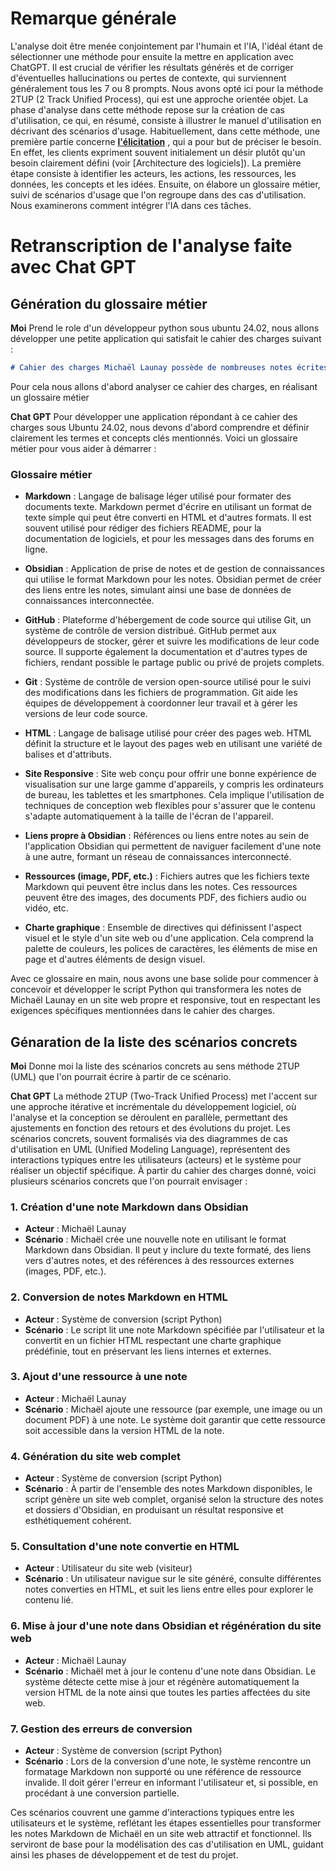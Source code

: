 # Remarque générale
L'analyse doit être menée conjointement par l'humain et l'IA, l'idéal étant de sélectionner une méthode pour ensuite la mettre en application avec ChatGPT. Il est crucial de vérifier les résultats générés et de corriger d'éventuelles hallucinations ou pertes de contexte, qui surviennent généralement tous les 7 ou 8 prompts.
Nous avons opté ici pour la méthode 2TUP (2 Track Unified Process), qui est une approche orientée objet. La phase d'analyse dans cette méthode repose sur la création de cas d'utilisation, ce qui, en résumé, consiste à illustrer le manuel d'utilisation en décrivant des scénarios d'usage.
Habituellement, dans cette méthode, une première partie concerne  **[l'élicitation](https://hal.inria.fr/inria-00098954/)** , qui a pour but de préciser le besoin. En effet, les clients expriment souvent initialement un désir plutôt qu'un besoin clairement défini (voir [Architecture des logiciels]).
La première étape consiste à identifier les acteurs, les actions, les ressources, les données, les concepts et les idées. Ensuite, on élabore un glossaire métier, suivi de scénarios d'usage que l'on regroupe dans des cas d'utilisation.
Nous examinerons comment intégrer l'IA dans ces tâches.
# Retranscription de l'analyse faite avec Chat GPT
## Génération du glossaire métier

**Moi**
Prend le role d'un développeur python sous ubuntu 24.02, nous allons développer une petite application qui satisfait le cahier des charges suivant : 
```md
# Cahier des charges Michaël Launay possède de nombreuses notes écrites en [[Markdown]] (le même format utilisé par ChatGPT pour ses réponses aux prompts que nous lui soumettons via le web) avec le logiciel de prise de notes [[Obsidian]]. Ces notes sont dans un répertoire sur son ordinateur appelé Notes. Un sous-ensemble des notes de ce répertoire est archivé dans un dépôt de code source public et gratuit appelé GitHub (un outil proposé par Microsoft où l'on peut partager son code, mais aussi tout type de documents tant que l'ensemble fait moins de 2Go, cela avec l'outil [[git]]). Les notes de ce dépôt sont donc accessibles depuis le web et peuvent être consultées par tous, c'est d'ailleurs parmi elles, dans le répertoire "cours", que se trouvent tous les cours de Michaël Launay. L'URL est https://github.com/michaellaunay/NotesPubliques. Comme on peut le voir, ce dépôt n'est pas très "glamour", même si `GitHub` affiche les notes avec un minimum de mise en forme. Nous souhaitons donc écrire un script Python qui permet de convertir ces notes en HTML et génère un site propre, "responsive". Bien sûr, le script doit garder le mécanisme de liens propre à Obsidian, et gérer les différents types de ressources (image, PDF, etc.). Nous souhaitons aussi avoir une charte graphique cohérente.
```
Pour cela nous allons d'abord analyser ce cahier des charges, en réalisant un glossaire métier

**Chat GPT**
Pour développer une application répondant à ce cahier des charges sous Ubuntu 24.02, nous devons d'abord comprendre et définir clairement les termes et concepts clés mentionnés. Voici un glossaire métier pour vous aider à démarrer :

### Glossaire métier

- **Markdown** : Langage de balisage léger utilisé pour formater des documents texte. Markdown permet d'écrire en utilisant un format de texte simple qui peut être converti en HTML et d'autres formats. Il est souvent utilisé pour rédiger des fichiers README, pour la documentation de logiciels, et pour les messages dans des forums en ligne.

- **Obsidian** : Application de prise de notes et de gestion de connaissances qui utilise le format Markdown pour les notes. Obsidian permet de créer des liens entre les notes, simulant ainsi une base de données de connaissances interconnectée.

- **GitHub** : Plateforme d'hébergement de code source qui utilise Git, un système de contrôle de version distribué. GitHub permet aux développeurs de stocker, gérer et suivre les modifications de leur code source. Il supporte également la documentation et d'autres types de fichiers, rendant possible le partage public ou privé de projets complets.

- **Git** : Système de contrôle de version open-source utilisé pour le suivi des modifications dans les fichiers de programmation. Git aide les équipes de développement à coordonner leur travail et à gérer les versions de leur code source.

- **HTML** : Langage de balisage utilisé pour créer des pages web. HTML définit la structure et le layout des pages web en utilisant une variété de balises et d'attributs.

- **Site Responsive** : Site web conçu pour offrir une bonne expérience de visualisation sur une large gamme d'appareils, y compris les ordinateurs de bureau, les tablettes et les smartphones. Cela implique l'utilisation de techniques de conception web flexibles pour s'assurer que le contenu s'adapte automatiquement à la taille de l'écran de l'appareil.

- **Liens propre à Obsidian** : Références ou liens entre notes au sein de l'application Obsidian qui permettent de naviguer facilement d'une note à une autre, formant un réseau de connaissances interconnecté.

- **Ressources (image, PDF, etc.)** : Fichiers autres que les fichiers texte Markdown qui peuvent être inclus dans les notes. Ces ressources peuvent être des images, des documents PDF, des fichiers audio ou vidéo, etc.

- **Charte graphique** : Ensemble de directives qui définissent l'aspect visuel et le style d'un site web ou d'une application. Cela comprend la palette de couleurs, les polices de caractères, les éléments de mise en page et d'autres éléments de design visuel.

Avec ce glossaire en main, nous avons une base solide pour commencer à concevoir et développer le script Python qui transformera les notes de Michaël Launay en un site web propre et responsive, tout en respectant les exigences spécifiques mentionnées dans le cahier des charges.

## Génaration de la liste des scénarios concrets

**Moi**
Donne moi la liste des scénarios concrets au sens méthode 2TUP (UML) que l'on pourrait écrire à partir de ce scénario.

**Chat GPT**
La méthode 2TUP (Two-Track Unified Process) met l'accent sur une approche itérative et incrémentale du développement logiciel, où l'analyse et la conception se déroulent en parallèle, permettant des ajustements en fonction des retours et des évolutions du projet. Les scénarios concrets, souvent formalisés via des diagrammes de cas d'utilisation en UML (Unified Modeling Language), représentent des interactions typiques entre les utilisateurs (acteurs) et le système pour réaliser un objectif spécifique. À partir du cahier des charges donné, voici plusieurs scénarios concrets que l'on pourrait envisager :

### 1. **Création d'une note Markdown dans Obsidian**
- **Acteur** : Michaël Launay
- **Scénario** : Michaël crée une nouvelle note en utilisant le format Markdown dans Obsidian. Il peut y inclure du texte formaté, des liens vers d'autres notes, et des références à des ressources externes (images, PDF, etc.).

### 2. **Conversion de notes Markdown en HTML**
- **Acteur** : Système de conversion (script Python)
- **Scénario** : Le script lit une note Markdown spécifiée par l'utilisateur et la convertit en un fichier HTML respectant une charte graphique prédéfinie, tout en préservant les liens internes et externes.

### 3. **Ajout d'une ressource à une note**
- **Acteur** : Michaël Launay
- **Scénario** : Michaël ajoute une ressource (par exemple, une image ou un document PDF) à une note. Le système doit garantir que cette ressource soit accessible dans la version HTML de la note.

### 4. **Génération du site web complet**
- **Acteur** : Système de conversion (script Python)
- **Scénario** : À partir de l'ensemble des notes Markdown disponibles, le script génère un site web complet, organisé selon la structure des notes et dossiers d'Obsidian, en produisant un résultat responsive et esthétiquement cohérent.

### 5. **Consultation d'une note convertie en HTML**
- **Acteur** : Utilisateur du site web (visiteur)
- **Scénario** : Un utilisateur navigue sur le site généré, consulte différentes notes converties en HTML, et suit les liens entre elles pour explorer le contenu lié.

### 6. **Mise à jour d'une note dans Obsidian et régénération du site web**
- **Acteur** : Michaël Launay
- **Scénario** : Michaël met à jour le contenu d'une note dans Obsidian. Le système détecte cette mise à jour et régénère automatiquement la version HTML de la note ainsi que toutes les parties affectées du site web.

### 7. **Gestion des erreurs de conversion**
- **Acteur** : Système de conversion (script Python)
- **Scénario** : Lors de la conversion d'une note, le système rencontre un formatage Markdown non supporté ou une référence de ressource invalide. Il doit gérer l'erreur en informant l'utilisateur et, si possible, en procédant à une conversion partielle.

Ces scénarios couvrent une gamme d'interactions typiques entre les utilisateurs et le système, reflétant les étapes essentielles pour transformer les notes Markdown de Michaël en un site web attractif et fonctionnel. Ils serviront de base pour la modélisation des cas d'utilisation en UML, guidant ainsi les phases de développement et de test du projet.